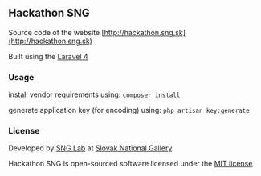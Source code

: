 ## Hackathon SNG

Source code of the website [http://hackathon.sng.sk](http://hackathon.sng.sk)

Built using the [Laravel 4](http://laravel.com/) 

### Usage

install vendor requirements using:
`composer install`

generate application key (for encoding) using:
`php artisan key:generate`

### License

Developed by [SNG Lab](http://lab.sng.sk) at [Slovak National Gallery](http://www.sng.sk).

Hackathon SNG is open-sourced software licensed under the [MIT license](http://opensource.org/licenses/MIT)
